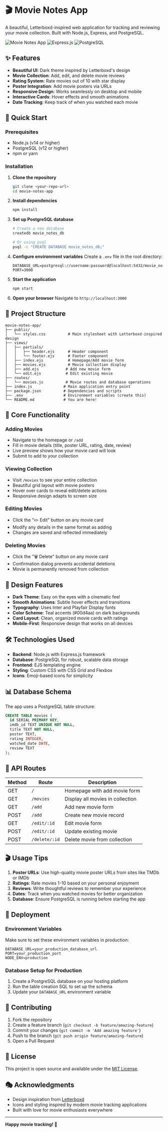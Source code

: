 # 🎬 Movie Notes App

A beautiful, Letterboxd-inspired web application for tracking and reviewing your movie collection. Built with Node.js, Express, and PostgreSQL.

![Movie Notes App](https://img.shields.io/badge/Node.js-43853D?style=for-the-badge&logo=node.js&logoColor=white)
![Express.js](https://img.shields.io/badge/Express.js-404D59?style=for-the-badge)
![PostgreSQL](https://img.shields.io/badge/PostgreSQL-316192?style=for-the-badge&logo=postgresql&logoColor=white)

## ✨ Features

- **Beautiful UI**: Dark theme inspired by Letterboxd's design
- **Movie Collection**: Add, edit, and delete movie reviews
- **Rating System**: Rate movies out of 10 with star display
- **Poster Integration**: Add movie posters via URLs
- **Responsive Design**: Works seamlessly on desktop and mobile
- **Interactive Cards**: Hover effects and smooth animations
- **Date Tracking**: Keep track of when you watched each movie

## 🚀 Quick Start

### Prerequisites

- Node.js (v14 or higher)
- PostgreSQL (v12 or higher)
- npm or yarn

### Installation

1. **Clone the repository**
   ```bash
   git clone <your-repo-url>
   cd movie-notes-app
   ```

2. **Install dependencies**
   ```bash
   npm install
   ```

3. **Set up PostgreSQL database**
   ```bash
   # Create a new database
   createdb movie_notes_db
   
   # Or using psql
   psql -c "CREATE DATABASE movie_notes_db;"
   ```

4. **Configure environment variables**
   Create a `.env` file in the root directory:
   ```env
   DATABASE_URL=postgresql://username:password@localhost:5432/movie_notes_db
   PORT=3000
   ```

5. **Start the application**
   ```bash
   npm start
   ```

6. **Open your browser**
   Navigate to `http://localhost:3000`

## 📁 Project Structure

```
movie-notes-app/
├── public/
│   └── styles.css          # Main stylesheet with Letterboxd-inspired design
├── views/
│   ├── partials/
│   │   ├── header.ejs      # Header component
│   │   └── footer.ejs      # Footer component
│   ├── index.ejs           # Homepage/Add movie form
│   ├── movies.ejs          # Movie collection display
│   ├── add.ejs            # Add new movie form
│   └── edit.ejs           # Edit existing movie
├── routes/
│   └── movies.js          # Movie routes and database operations
├── index.js              # Main application entry point
├── package.json          # Dependencies and scripts
├── .env                  # Environment variables (create this)
└── README.md             # You are here!
```

## 🎯 Core Functionality

### Adding Movies
- Navigate to the homepage or `/add`
- Fill in movie details (title, poster URL, rating, date, review)
- Live preview shows how your movie card will look
- Submit to add to your collection

### Viewing Collection
- Visit `/movies` to see your entire collection
- Beautiful grid layout with movie posters
- Hover over cards to reveal edit/delete actions
- Responsive design adapts to screen size

### Editing Movies
- Click the "✏️ Edit" button on any movie card
- Modify any details in the same format as adding
- Changes are saved and reflected immediately

### Deleting Movies
- Click the "🗑️ Delete" button on any movie card
- Confirmation dialog prevents accidental deletions
- Movie is permanently removed from collection

## 🎨 Design Features

- **Dark Theme**: Easy on the eyes with a cinematic feel
- **Smooth Animations**: Subtle hover effects and transitions
- **Typography**: Uses Inter and Playfair Display fonts
- **Color Scheme**: Teal accents (#00d4aa) on dark backgrounds
- **Card Layout**: Clean, organized movie cards with ratings
- **Mobile-First**: Responsive design that works on all devices

## 🛠️ Technologies Used

- **Backend**: Node.js with Express.js framework
- **Database**: PostgreSQL for robust, scalable data storage
- **Frontend**: EJS templating engine
- **Styling**: Custom CSS with CSS Grid and Flexbox
- **Icons**: Emoji-based icons for simplicity

## 📊 Database Schema

The app uses a PostgreSQL table structure:

```sql
CREATE TABLE movies (
  id SERIAL PRIMARY KEY,
  imdb_id TEXT UNIQUE NOT NULL,
  title TEXT NOT NULL,
  poster TEXT,
  rating INTEGER,
  watched_date DATE,
  review TEXT
);

```

## 🔧 API Routes

| Method | Route | Description |
|--------|-------|-------------|
| GET | `/` | Homepage with add movie form |
| GET | `/movies` | Display all movies in collection |
| GET | `/add` | Add new movie form |
| POST | `/add` | Create new movie record |
| GET | `/edit/:id` | Edit movie form |
| POST | `/edit/:id` | Update existing movie |
| POST | `/delete/:id` | Delete movie from collection |

## 🎬 Usage Tips

1. **Poster URLs**: Use high-quality movie poster URLs from sites like TMDb or IMDb
2. **Ratings**: Rate movies 1-10 based on your personal enjoyment
3. **Reviews**: Write thoughtful reviews to remember your experience
4. **Dates**: Track when you watched movies for better organization
5. **Database**: Ensure PostgreSQL is running before starting the app

## 🚀 Deployment

### Environment Variables
Make sure to set these environment variables in production:
```env
DATABASE_URL=your_production_database_url
PORT=your_production_port
NODE_ENV=production
```

### Database Setup for Production
1. Create a PostgreSQL database on your hosting platform
2. Run the table creation SQL to set up the schema
3. Update your `DATABASE_URL` environment variable

## 🤝 Contributing

1. Fork the repository
2. Create a feature branch (`git checkout -b feature/amazing-feature`)
3. Commit your changes (`git commit -m 'Add amazing feature'`)
4. Push to the branch (`git push origin feature/amazing-feature`)
5. Open a Pull Request

## 📝 License

This project is open source and available under the [MIT License](LICENSE).

## 🎭 Acknowledgments

- Design inspiration from [Letterboxd](https://letterboxd.com/)
- Icons and styling inspired by modern movie tracking applications
- Built with love for movie enthusiasts everywhere

---

**Happy movie tracking! 🍿**
